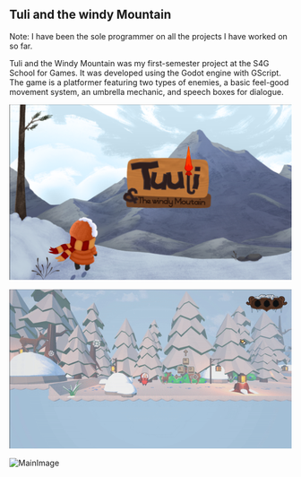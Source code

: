 ## Tuli and the windy Mountain

Note: I have been the sole programmer on all the projects I have worked on so far.

Tuli and the Windy Mountain was my first-semester project at the S4G School for Games. It was developed using the Godot engine with GScript. The game is a platformer featuring two types of enemies, a basic feel-good movement system, an umbrella mechanic, and speech boxes for dialogue.

![MainImage](assets/img/TuulyAndTheWinidyMountainMain.png)

![MainImage](/assets/img/TuuliAndTheWindyMountainGameplay0.gif)

![MainImage](/assets/img/TuuliAndTheWindyMountainGameplay1.gif)

